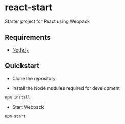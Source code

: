 # react-start
Starter project for React using Webpack

## Requirements

  * [Node.js](http://nodejs.org)

## Quickstart

  * Clone the repository

  * Install the Node modules required for development
```bash
npm install
```
  * Start Webpack
```bash
npm start
```

